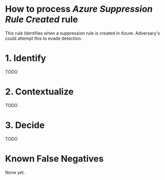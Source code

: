 # How to process *Azure Suppression Rule Created* rule
This rule Identifies when a suppression rule is created in Azure. Adversary's could attempt this to evade detection.

# 1. Identify
TODO

# 2. Contextualize
TODO

# 3. Decide
TODO

# Known False Negatives
None yet.
